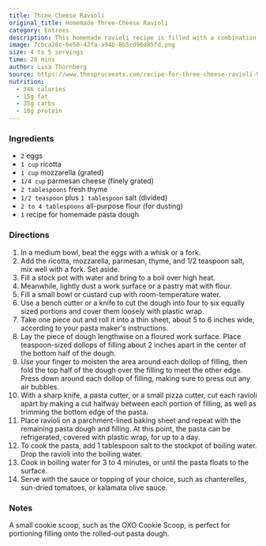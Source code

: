 ```yaml
---
title: Three-Cheese Ravioli
original_title: Homemade Three-Cheese Ravioli
category: Entrees
description: This homemade ravioli recipe is filled with a combination of ricotta, mozzarella and parmesan cheeses, which makes for a great combination of creamy texture and flavor.
image: 7cbca28c-6e50-42fa-a94b-8b5cd96d85fd.png
size: 4 to 5 servings
time: 28 mins
author: Lisa Thornberg
source: https://www.thespruceeats.com/recipe-for-three-cheese-ravioli-909235
nutrition:
  - 346 calories
  - 15g fat
  - 35g carbs
  - 18g protein
---
```


### Ingredients

* `2` eggs
* `1 cup` ricotta
* `1 cup` mozzarella (grated)
* `1/4 cup` parmesan cheese (finely grated)
* `2 tablespoons` fresh thyme
* `1/2 teaspoon` plus `1 tablespoon` salt (divided)
* `2 to 4 tablespoons` all-purpose flour (for dusting)
* `1` recipe for homemade pasta dough

### Directions

1. In a medium bowl, beat the eggs with a whisk or a fork.
2. Add the ricotta, mozzarella, parmesan, thyme, and 1/2 teaspoon salt, mix well with a fork. Set aside.
3. Fill a stock pot with water and bring to a boil over high heat.
4. Meanwhile, lightly dust a work surface or a pastry mat with flour.
5. Fill a small bowl or custard cup with room-temperature water.
6. Use a bench cutter or a knife to cut the dough into four to six equally sized portions and cover them loosely with plastic wrap.
7. Take one piece out and roll it into a thin sheet, about 5 to 6 inches wide, according to your pasta maker's instructions.
8. Lay the piece of dough lengthwise on a floured work surface. Place teaspoon-sized dollops of filling about 2 inches apart in the center of the bottom half of the dough.
9. Use your finger to moisten the area around each dollop of filling, then fold the top half of the dough over the filling to meet the other edge. Press down around each dollop of filling, making sure to press out any air bubbles.
10. With a sharp knife, a pasta cutter, or a small pizza cutter, cut each ravioli apart by making a cut halfway between each portion of filling, as well as trimming the bottom edge of the pasta.
11. Place ravioli on a parchment-lined baking sheet and repeat with the remaining pasta dough and filling. At this point, the pasta can be refrigerated, covered with plastic wrap, for up to a day.
12. To cook the pasta, add 1 tablespoon salt to the stockpot of boiling water. Drop the ravioli into the boiling water.
13. Cook in boiling water for 3 to 4 minutes, or until the pasta floats to the surface.
14. Serve with the sauce or topping of your choice, such as chanterelles, sun-dried tomatoes, or kalamata olive sauce.

### Notes

A small cookie scoop, such as the OXO Cookie Scoop, is perfect for portioning filling onto the rolled-out pasta dough.